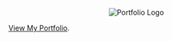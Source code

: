 <p style="text-align: center">
<img src="https://i.imgur.com/V5SngcU.png"
     alt="Portfolio Logo"/>
</p>

[View My Portfolio](https://www.seanvilaysane.com).


